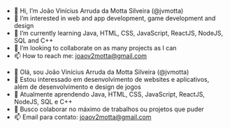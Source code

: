 - 👋 Hi, I’m João Vinícius Arruda da Motta Silveira (@jvmotta)
- 👀 I’m interested in web and app development, game development and design
- 🌱 I’m currently learning Java, HTML, CSS, JavaScript, ReactJS, NodeJS, SQL and C++
- 💞️ I’m looking to collaborate on as many projects as I can
- 📫 How to reach me: joaov2motta@gmail.com

<!---     --->

- 👋 Olá, sou João Vinícius Arruda da Motta Silveira (@jvmotta)
- 👀 Estou interessado em desenvolvimento de websites e aplicativos, além de desenvolvimento e design de jogos
- 🌱 Atualmente aprendendo Java, HTML, CSS, JavaScript, ReactJS, NodeJS, SQL e C++
- 💞️ Busco colaborar no máximo de trabalhos ou projetos que puder
- 📫 Email para contato: joaov2motta@gmail.com

